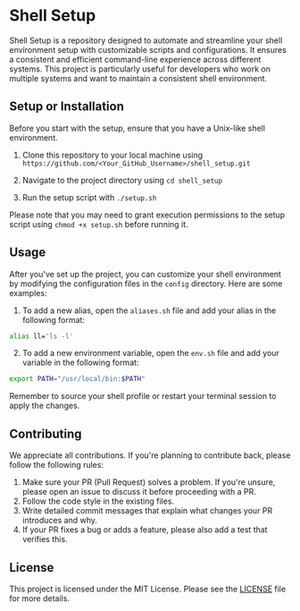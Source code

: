 # Shell Setup

Shell Setup is a repository designed to automate and streamline your shell environment setup with customizable scripts and configurations. It ensures a consistent and efficient command-line experience across different systems. This project is particularly useful for developers who work on multiple systems and want to maintain a consistent shell environment.

## Setup or Installation

Before you start with the setup, ensure that you have a Unix-like shell environment. 

1. Clone this repository to your local machine using `https://github.com/<Your_GitHub_Username>/shell_setup.git`

2. Navigate to the project directory using `cd shell_setup`

3. Run the setup script with `./setup.sh`

Please note that you may need to grant execution permissions to the setup script using `chmod +x setup.sh` before running it.

## Usage

After you've set up the project, you can customize your shell environment by modifying the configuration files in the `config` directory. Here are some examples:

1. To add a new alias, open the `aliases.sh` file and add your alias in the following format:

```bash
alias ll='ls -l'
```

2. To add a new environment variable, open the `env.sh` file and add your variable in the following format:

```bash
export PATH="/usr/local/bin:$PATH"
```

Remember to source your shell profile or restart your terminal session to apply the changes.

## Contributing

We appreciate all contributions. If you're planning to contribute back, please follow the following rules:

1. Make sure your PR (Pull Request) solves a problem. If you're unsure, please open an issue to discuss it before proceeding with a PR.
2. Follow the code style in the existing files.
3. Write detailed commit messages that explain what changes your PR introduces and why.
4. If your PR fixes a bug or adds a feature, please also add a test that verifies this.

## License

This project is licensed under the MIT License. Please see the [LICENSE](LICENSE) file for more details.